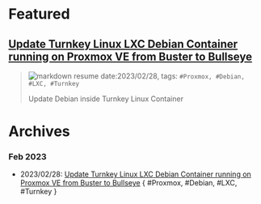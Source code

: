 
# Featured

## [Update Turnkey Linux LXC Debian Container running on Proxmox VE from Buster to Bullseye](articles/20230228-Update-LXC-Debian-Container-running-on-Proxmox-VE-from-Buster-to-Bullseye.md)
> ![markdown resume](http://casualwriter.github.io/casual-markdown/casual-markdown-cv.png)
> date:2023/02/28, tags: `#Proxmox, #Debian, #LXC, #Turnkey`
> 
> Update Debian inside Turnkey Linux Container


# Archives

### Feb 2023

* 2023/02/28: [Update Turnkey Linux LXC Debian Container running on Proxmox VE from Buster to Bullseye](articles/20230228-Update-LXC-Debian-Container-running-on-Proxmox-VE-from-Buster-to-Bullseye.md) { #Proxmox, #Debian, #LXC, #Turnkey }
   

